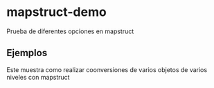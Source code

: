 # mapstruct-demo
Prueba de diferentes opciones en mapstruct

## Ejemplos
Este muestra como realizar coonversiones de varios objetos de varios niveles con mapstruct
